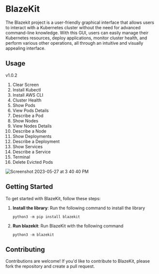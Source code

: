 # BlazeKit

The Blazekit project is a user-friendly graphical interface that allows users to interact with a Kubernetes cluster without the need for advanced command-line knowledge. With this GUI, users can easily manage their Kubernetes resources, deploy applications, monitor cluster health, and perform various other operations, all through an intuitive and visually appealing interface.

## Usage

v1.0.2
1. Clear Screen
2. Install Kubectl
3. Install AWS CLI
4. Cluster Health
5. Show Pods
6. View Pods Details
7. Describe a Pod
8. Show Nodes
9. View Nodes Details
10. Describe a Node
11. Show Deployments
12. Describe a Deployment
13. Show Services
14. Describe a Service
15. Terminal
16. Delete Evicted Pods

![Screenshot 2023-05-27 at 3 40 40 PM](https://github.com/rishabhjain05/BlazeKit/assets/36572497/1b4d3438-181b-47c9-80a8-2f939461bf29)

## Getting Started

To get started with BlazeKit, follow these steps:

1. **Install the library**: Run the following command to install the library
   ```shell
   python3 -m pip install blazekit
   ```

2. **Run blazekit**: Run BlazeKit with the following command
   ```shell
   python3 -m blazekit
   ```

## Contributing

Contributions are welcome! If you'd like to contribute to BlazeKit, please fork the repository and create a pull request.